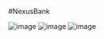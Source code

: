 #NexusBank

![image](https://github.com/user-attachments/assets/24d5850e-22a2-4258-b663-0558f5420a6f)
![image](https://github.com/user-attachments/assets/e474c4f5-d4b0-4c6b-b227-bc4ac56b724b)
![image](https://github.com/user-attachments/assets/d7e623dc-e24a-40d2-9150-f1679c6f884a)
